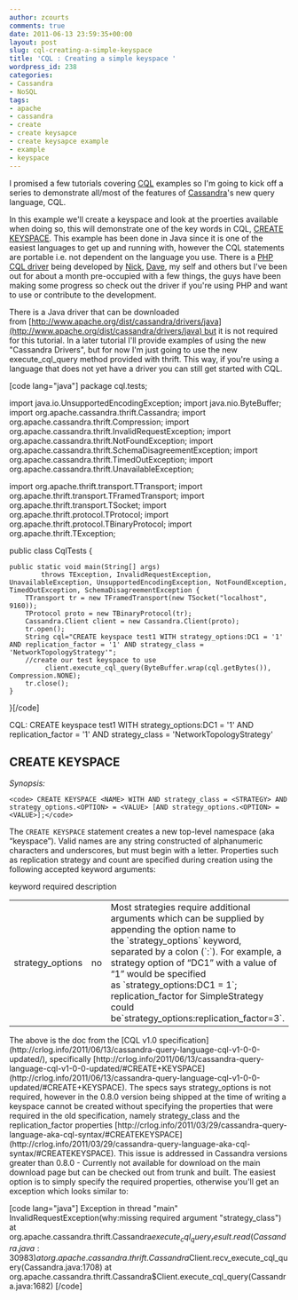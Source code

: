 ```yaml
---
author: zcourts
comments: true
date: 2011-06-13 23:59:35+00:00
layout: post
slug: cql-creating-a-simple-keyspace
title: 'CQL : Creating a simple keyspace '
wordpress_id: 238
categories:
- Cassandra
- NoSQL
tags:
- apache
- cassandra
- create
- create keysapce
- create keysapce example
- example
- keyspace
---
```


I promised a few tutorials covering [CQL](http://crlog.info/2011/03/29/cassandra-query-language-aka-cql-syntax/) examples so I'm going to kick off a series to demonstrate all/most of the features of [Cassandra](http://cassandra.apache.org)'s new query language, CQL.

In this example we'll create a keyspace and look at the proerties available when doing so, this will demonstrate one of the key words in CQL, [CREATE KEYSPACE](http://crlog.info/2011/03/29/cassandra-query-language-aka-cql-syntax/#CREATEKEYSPACE). This example has been done in Java since it is one of the easiest languages to get up and running with, however the CQL statements are portable i.e. not dependent on the language you use. There is a [PHP CQL driver](https://github.com/nicktelford/php-cql) being developed by [Nick](https://github.com/nicktelford), [Dave](https://github.com/davegardnerisme), my self and others but I've been out for about a month pre-occupied with a few things, the guys have been making some progress so check out the driver if you're using PHP and want to use or contribute to the development.<!-- more -->

There is a Java driver that can be downloaded from [http://www.apache.org/dist/cassandra/drivers/java](http://www.apache.org/dist/cassandra/drivers/java) but it is not required for this tutorial. In a later tutorial I'll provide examples of using the new "Cassandra Drivers", but for now I'm just going to use the new execute_cql_query method provided with thrift. This way, if you're using a language that does not yet have a driver you can still get started with CQL.

[code lang="java"]
package cql.tests;

import java.io.UnsupportedEncodingException;
import java.nio.ByteBuffer;
import org.apache.cassandra.thrift.Cassandra;
import org.apache.cassandra.thrift.Compression;
import org.apache.cassandra.thrift.InvalidRequestException;
import org.apache.cassandra.thrift.NotFoundException;
import org.apache.cassandra.thrift.SchemaDisagreementException;
import org.apache.cassandra.thrift.TimedOutException;
import org.apache.cassandra.thrift.UnavailableException;

import org.apache.thrift.transport.TTransport;
import org.apache.thrift.transport.TFramedTransport;
import org.apache.thrift.transport.TSocket;
import org.apache.thrift.protocol.TProtocol;
import org.apache.thrift.protocol.TBinaryProtocol;
import org.apache.thrift.TException;

public class CqlTests {

    public static void main(String[] args)
            throws TException, InvalidRequestException, UnavailableException, UnsupportedEncodingException, NotFoundException, TimedOutException, SchemaDisagreementException {
        TTransport tr = new TFramedTransport(new TSocket("localhost", 9160));
        TProtocol proto = new TBinaryProtocol(tr);
        Cassandra.Client client = new Cassandra.Client(proto);
        tr.open();
        String cql="CREATE keyspace test1 WITH strategy_options:DC1 = '1' AND replication_factor = '1' AND strategy_class = 'NetworkTopologyStrategy'";
        //create our test keyspace to use
             client.execute_cql_query(ByteBuffer.wrap(cql.getBytes()), Compression.NONE);
        tr.close();
    }
}[/code]

CQL: CREATE keyspace test1 WITH strategy_options:DC1 = '1' AND replication_factor = '1' AND strategy_class = 'NetworkTopologyStrategy'


## CREATE KEYSPACE


_Synopsis:_

    
    <code> CREATE KEYSPACE <NAME> WITH AND strategy_class = <STRATEGY> AND strategy_options.<OPTION> = <VALUE> [AND strategy_options.<OPTION> = <VALUE>];</code>


The `CREATE KEYSPACE` statement creates a new top-level namespace (aka “keyspace”). Valid names are any string constructed of alphanumeric characters and underscores, but must begin with a letter. Properties such as replication strategy and count are specified during creation using the following accepted keyword arguments:
<table >
<tbody >
<tr >
keyword
required
description
</tr>
<tr >

<td >strategy_options
</td>

<td >no
</td>

<td >Most strategies require additional arguments which can be supplied by appending the option name to the `strategy_options` keyword, separated by a colon (`:`). For example, a strategy option of “DC1” with a value of “1” would be specified as `strategy_options:DC1 = 1`; replication_factor for SimpleStrategy could be`strategy_options:replication_factor=3`.
</td>
</tr>
</tbody>
</table>
The above is the doc from the [CQL v1.0 specification](http://crlog.info/2011/06/13/cassandra-query-language-cql-v1-0-0-updated/), specifically [http://crlog.info/2011/06/13/cassandra-query-language-cql-v1-0-0-updated/#CREATE+KEYSPACE](http://crlog.info/2011/06/13/cassandra-query-language-cql-v1-0-0-updated/#CREATE+KEYSPACE).
The specs says strategy_options is not required, however in the 0.8.0 version being shipped at the time of writing a keyspace cannot be created without specifying the properties that were required in the old specification, namely strategy_class and the replication_factor properties [http://crlog.info/2011/03/29/cassandra-query-language-aka-cql-syntax/#CREATEKEYSPACE](http://crlog.info/2011/03/29/cassandra-query-language-aka-cql-syntax/#CREATEKEYSPACE). This issue is addressed in Cassandra versions greater than 0.8.0 - Currently not available for download on the main download page but can be checked out from trunk and built. The easiest option is to simply specify the required properties, otherwise you'll get an exception which looks similar to:

[code lang="java"]
Exception in thread "main" InvalidRequestException(why:missing required argument "strategy_class")
	at org.apache.cassandra.thrift.Cassandra$execute_cql_query_result.read(Cassandra.java:30983)
	at org.apache.cassandra.thrift.Cassandra$Client.recv_execute_cql_query(Cassandra.java:1708)
	at org.apache.cassandra.thrift.Cassandra$Client.execute_cql_query(Cassandra.java:1682)
[/code]
